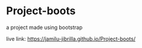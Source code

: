 # Project-boots
a project made using bootstrap

live link:
https://jamilu-jibrilla.github.io/Project-boots/
